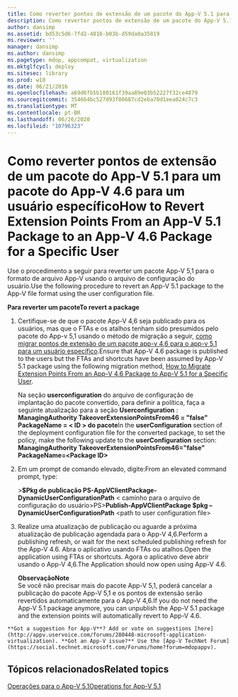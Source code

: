 ```yaml
---
title: Como reverter pontos de extensão de um pacote do App-V 5.1 para um pacote do App-V 4.6 para um usuário específico
description: Como reverter pontos de extensão de um pacote do App-V 5.1 para um pacote do App-V 4.6 para um usuário específico
author: dansimp
ms.assetid: bd53c5d6-7fd2-4816-b03b-d59da0a35819
ms.reviewer: ''
manager: dansimp
ms.author: dansimp
ms.pagetype: mdop, appcompat, virtualization
ms.mktglfcycl: deploy
ms.sitesec: library
ms.prod: w10
ms.date: 06/21/2016
ms.openlocfilehash: a69d6fb5b180161f39aa89e03b52227f32ce4879
ms.sourcegitcommit: 354664bc527d93f80687cd2eba70d1eea024c7c3
ms.translationtype: MT
ms.contentlocale: pt-BR
ms.lasthandoff: 06/26/2020
ms.locfileid: "10796323"
---
```

# <span data-ttu-id="c7ebf-103">Como reverter pontos de extensão de um pacote do App-V 5.1 para um pacote do App-V 4.6 para um usuário específico</span><span class="sxs-lookup"><span data-stu-id="c7ebf-103">How to Revert Extension Points From an App-V 5.1 Package to an App-V 4.6 Package for a Specific User</span></span>


<span data-ttu-id="c7ebf-104">Use o procedimento a seguir para reverter um pacote App-V 5,1 para o formato de arquivo App-V usando o arquivo de configuração do usuário.</span><span class="sxs-lookup"><span data-stu-id="c7ebf-104">Use the following procedure to revert an App-V 5.1 package to the App-V file format using the user configuration file.</span></span>

**<span data-ttu-id="c7ebf-105">Para reverter um pacote</span><span class="sxs-lookup"><span data-stu-id="c7ebf-105">To revert a package</span></span>**

1.  <span data-ttu-id="c7ebf-106">Certifique-se de que o pacote App-V 4,6 seja publicado para os usuários, mas que o FTAs e os atalhos tenham sido presumidos pelo pacote do App-v 5,1 usando o método de migração a seguir, [como migrar pontos de extensão de um pacote app-v 4,6 para o app-v 5,1 para um usuário específico](how-to-migrate-extension-points-from-an-app-v-46-package-to-app-v-51-for-a-specific-user.md).</span><span class="sxs-lookup"><span data-stu-id="c7ebf-106">Ensure that App-V 4.6 package is published to the users but the FTAs and shortcuts have been assumed by App-V 5.1 package using the following migration method, [How to Migrate Extension Points From an App-V 4.6 Package to App-V 5.1 for a Specific User](how-to-migrate-extension-points-from-an-app-v-46-package-to-app-v-51-for-a-specific-user.md).</span></span>

    <span data-ttu-id="c7ebf-107">Na seção **userconfiguration** do arquivo de configuração de implantação do pacote convertido, para definir a política, faça a seguinte atualização para a seção **Userconfiguration** : **ManagingAuthority TakeoverExtensionPointsFrom46 = "false" PackageName = &lt; ID &gt; do pacote**</span><span class="sxs-lookup"><span data-stu-id="c7ebf-107">In the **userConfiguration** section of the deployment configuration file for the converted package, to set the policy, make the following update to the **userConfiguration** section: **ManagingAuthority TakeoverExtensionPointsFrom46="false" PackageName=&lt;Package ID&gt;**</span></span>

2.  <span data-ttu-id="c7ebf-108">Em um prompt de comando elevado, digite:</span><span class="sxs-lookup"><span data-stu-id="c7ebf-108">From an elevated command prompt, type:</span></span>

    <span data-ttu-id="c7ebf-109">&gt;**$Pkg de publicação PS-AppVClientPackage-DynamicUserConfigurationPath** &lt; caminho para o arquivo de configuração do usuário&gt;</span><span class="sxs-lookup"><span data-stu-id="c7ebf-109">PS&gt;**Publish-AppVClientPackage $pkg –DynamicUserConfigurationPath** &lt;path to user configuration file&gt;</span></span>

3.  <span data-ttu-id="c7ebf-110">Realize uma atualização de publicação ou aguarde a próxima atualização de publicação agendada para o App-V 4,6.</span><span class="sxs-lookup"><span data-stu-id="c7ebf-110">Perform a publishing refresh, or wait for the next scheduled publishing refresh for the App-V 4.6.</span></span> <span data-ttu-id="c7ebf-111">Abra o aplicativo usando FTAs ou atalhos.</span><span class="sxs-lookup"><span data-stu-id="c7ebf-111">Open the application using FTAs or shortcuts.</span></span> <span data-ttu-id="c7ebf-112">Agora o aplicativo deve abrir usando o App-V 4,6.</span><span class="sxs-lookup"><span data-stu-id="c7ebf-112">The Application should now open using App-V 4.6.</span></span>

    **<span data-ttu-id="c7ebf-113">Observação</span><span class="sxs-lookup"><span data-stu-id="c7ebf-113">Note</span></span>**  
    <span data-ttu-id="c7ebf-114">Se você não precisar mais do pacote App-V 5,1, poderá cancelar a publicação do pacote App-V 5,1 e os pontos de extensão serão revertidos automaticamente para o App-V 4,6.</span><span class="sxs-lookup"><span data-stu-id="c7ebf-114">If you do not need the App-V 5.1 package anymore, you can unpublish the App-V 5.1 package and the extension points will automatically revert to App-V 4.6.</span></span>



~~~
**Got a suggestion for App-V**? Add or vote on suggestions [here](http://appv.uservoice.com/forums/280448-microsoft-application-virtualization). **Got an App-V issue?** Use the [App-V TechNet Forum](https://social.technet.microsoft.com/Forums/home?forum=mdopappv).
~~~

## <span data-ttu-id="c7ebf-115">Tópicos relacionados</span><span class="sxs-lookup"><span data-stu-id="c7ebf-115">Related topics</span></span>


[<span data-ttu-id="c7ebf-116">Operações para o App-V 5.1</span><span class="sxs-lookup"><span data-stu-id="c7ebf-116">Operations for App-V 5.1</span></span>](operations-for-app-v-51.md)









